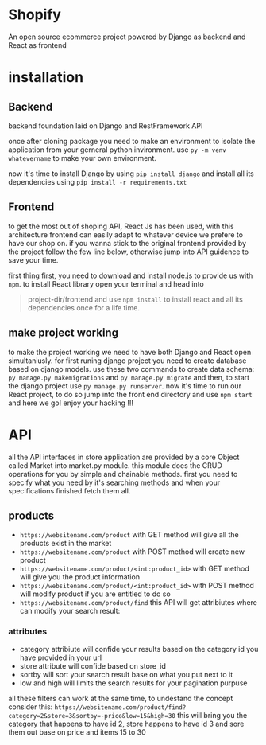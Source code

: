 # Shopify
An open source ecommerce project powered by Django as backend and React as frontend

# installation

## Backend
backend foundation laid on Django and RestFramework API

once after cloning package you need to make an environment to isolate the application from your gerneral python invironment.
use `py -m venv whatevername` to make your own environment.

now it's time to install Django by using `pip install django` and install all its dependencies using `pip install -r requirements.txt`

## Frontend
to get the most out of shoping API, React Js has been used, with this architecture frontend can easily adapt to whatever device we prefere to have our shop on.
if you wanna stick to the original frontend provided by the project follow the few line below, otherwise jump into API guidence to save your time.

first thing first, you need to [download](https://nodejs.org/en/) and install node.js to provide us with `npm`.
to install React library open your terminal and head into 
>project-dir/frontend
and use `npm install` to install react and all its dependencies once for a life time.


## make project working
to make the project working we need to have both Django and React open simultaniusly.
for first runing django project you need to create database based on django models. use these two commands to create data schema:
`py manage.py makemigrations` and `py manage.py migrate` and then, to start the django project use `py manage.py runserver`.
now it's time to run our React project, to do so jump into the front end directory and use `npm start` and here we go! enjoy your hacking !!!


# API
all the API interfaces in store application are provided by a core Object called Market into market.py module. this module does the CRUD operations for you by simple and chainable methods. first you need to specify what you need by it's searching methods and when your specifications finished fetch them all.

## products
* `https://websitename.com/product` with GET method will give all the products exist in the market
* `https://websitename.com/product` with POST method will create new product
* `https://websitename.com/product/<int:product_id>` with GET method will give you the product information
* `https://websitename.com/product/<int:product_id>` with POST method will modify product if you are entitled to do so
* `https://websitename.com/product/find` this API will get attribiutes where can modify your search result:

### attributes
* category attribiute will confide your results based on the category id you have provided in your url
* store attribute will confide based on store_id
* sortby will sort your search result base on what you put next to it
* low and high will limits the search results for your pagination purpuse

all these filters can work at the same time, to undestand the concept consider this:
`https://websitename.com/product/find?category=2&store=3&sortby=-price&low=15&high=30`
this will bring you the category that happens to have id 2, store happens to have id 3 and sore them out base on price and items 15 to 30
